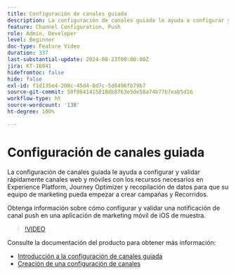```yaml
---
title: Configuración de canales guiada
description: La configuración de canales guiada le ayuda a configurar y validar rápidamente canales web y móviles con los recursos necesarios en Experience Platform, Journey Optimizer y recopilación de datos para que su equipo de marketing pueda empezar a crear campañas y recorridos. Obtenga información sobre cómo configurar y validar una notificación de canal push en una aplicación de marketing móvil de iOS de muestra.
feature: Channel Configuration, Push
role: Admin, Developer
level: Beginner
doc-type: Feature Video
duration: 337
last-substantial-update: 2024-08-23T00:00:00Z
jira: KT-16041
hidefromtoc: false
hide: false
exl-id: f1d135e4-208c-45d4-8d7c-5d8496fb79b7
source-git-commit: 50f0641415818db8763e5de58a74b77b7eab5d16
workflow-type: ht
source-wordcount: '138'
ht-degree: 100%

---
```


# Configuración de canales guiada

La configuración de canales guiada le ayuda a configurar y validar rápidamente canales web y móviles con los recursos necesarios en Experience Platform, Journey Optimizer y recopilación de datos para que su equipo de marketing pueda empezar a crear campañas y Recorridos.

Obtenga información sobre cómo configurar y validar una notificación de canal push en una aplicación de marketing móvil de iOS de muestra.

>[!VIDEO](https://video.tv.adobe.com/v/3433053/?learn=on)

Consulte la documentación del producto para obtener más información:

* [Introducción a la configuración de canales guiada](https://experienceleague.adobe.com/docs/journey-optimizer/using/configuration/guided-setup/set-mobile-config.html?lang=es)
* [Creación de una configuración de canales](https://experienceleague.adobe.com/docs/journey-optimizer/using/configuration/guided-setup/create-channel-set-up.html?lang=es)
